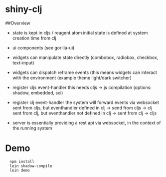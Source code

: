 # shiny-clj

##Overview

- state is kept in cljs / reagent atom
  initial state is defined at system creation time from clj

- ui components (see gorilla-ui)
  
- widgets can manipulate state directly
  (combobox, radiobox, checkbox, text-input)

- widgets can dispatch reframe events
  (this means widgets can interact with the environment (example theme light/dark switcher)

- register cljs event-handler
  this needs cljs -> js compilation  (options: shadow, embedded, sci)

- register clj event-handler
  the system will forward events via websocket
     sent from cljs, but eventhandler defined in clj -> send from cljs -> clj
     sent from clj, but eventhandler not defined in clj -> sent from clj -> cljs

- server is essentially providing a rest api via websocket, in the context of
  the running system

# Demo

```
  npm install
  lein shadow-compile
  lein demo
```

     
     
